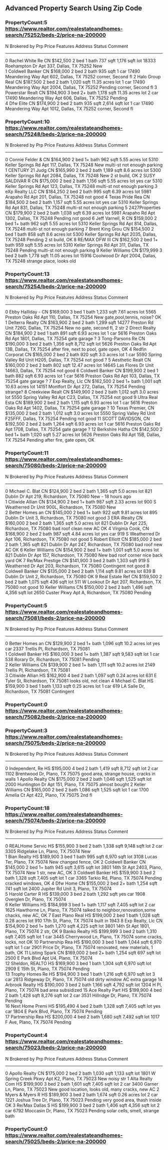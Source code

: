 Advanced Property Search Using Zip Code
---------------------------------------

### PropertyCount:5 https://www.realtor.com/realestateandhomes-search/75252/beds-2/price-na-200000

  N   Brokered by       Prp   Price       Features                                         Address                                           Status    Comment
  --- ----------------- ----- ----------- ------------------------------------------------ ------------------------------------------------- --------- -------------------
  0   Rachel White Re   CN    \$142,500   2 bed 1 bath 737 sqft 1,176 sqft lot             18333 Roehampton Dr Apt 337, Dallas, TX 75252     New       
  1   Coldwell Banker   CN    \$168,000   2 bed 2 bath 935 sqft 1 car                      17490 Meandering Way Apt 602, Dallas, TX 75252              corner, Second fl
  2   Halo Group Real   CN    \$187,500   2 bed 2 bath 1,020 sqft 11.35 acres lot 1 car    17490 Meandering Way Apt 2004, Dallas, TX 75252   Pending   corner, Second fl
  3   Powerstar Realt   CN    \$194,900   3 bed 2+ bath 1,178 sqft 11.35 acres lot 2 car   17490 Meandering Way Apt 606, Dallas, TX 75252    Pending   
  4   Dfw Elite         CN    \$174,900   2 bed 2 bath 935 sqft 2,614 sqft lot 1 car       17490 Meandering Way Apt 1012, Dallas, TX 75252             corner, Second fl

### PropertyCount:10 https://www.realtor.com/realestateandhomes-search/75248/beds-2/price-na-200000

  N   Brokered by       Prp   Price       Features                                         Address                                             Status    Comment
  --- ----------------- ----- ----------- ------------------------------------------------ --------------------------------------------------- --------- -----------------------------
  0   Connie Felder &   CN    \$164,900   2 bed 1+ bath 962 sqft 5.55 acres lot            5310 Keller Springs Rd Apt 117, Dallas, TX 75248    New       multi-st not enough parking
  1   CENTURY 21 Judg   CN    \$165,990   2 bed 2 bath 1,189 sqft 8.6 acres lot            5300 Keller Springs Rd Apt 2084, Dallas, TX 75248   New       2 st build, OK
  2   SUSY SALDIVAR R   CN    \$175,000   2 bed 2 bath 1,156 sqft 5.55 acres lot yes car   5310 Keller Springs Rd Apt 123, Dallas, TX 75248              multi-st not enough parking
  3   eXp Realty LLC    CN    \$184,250   2 bed 2 bath 995 sqft 6.39 acres lot             5981 Arapaho Rd Apt 201, Dallas, TX 75248                     not good
  4   Texas Pride Rea   CN    \$184,500   2 bed 2 bath 1,157 sqft 5.55 acres lot yes car   5310 Keller Springs Rd Apt 831, Dallas, TX 75248              multi-st not enough parking
  5   2427Properties    CN    \$179,900   2 bed 2 bath 1,038 sqft 6.39 acres lot           5981 Arapaho Rd Apt 1302, Dallas, TX 75248          Pending   not good
  6   Jeff Varnell, R   CN    \$159,000   2 bed 1+ bath 962 sqft 5.55 acres lot            5310 Keller Springs Rd Apt 814, Dallas, TX 75248              multi-st not enough parking
  7   Brent King Grou   CN    \$154,500   2 bed 1 bath 858 sqft 8.6 acres lot              5300 Keller Springs Rd Apt 2035, Dallas, TX 75248   Pending   2 st build, OK
  8   RE/MAX DFW III    CN    \$162,500   2 bed 1+ bath 959 sqft 5.55 acres lot            5310 Keller Springs Rd Apt 311, Dallas, TX 75248    Pending   multi-st not enough parking
  9   Keller Williams   CN    \$179,999   3 bed 2 bath 1,778 sqft 11.05 acres lot          15916 Coolwood Dr Apt 2004, Dallas, TX 75248                  strange place, looks old

### PropertyCount:13 https://www.realtor.com/realestateandhomes-search/75254/beds-2/price-na-200000

  N    Brokered by       Prp   Price       Features                                       Address                                               Status    Comment
  ---- ----------------- ----- ----------- ---------------------------------------------- ----------------------------------------------------- --------- -----------------------------------------
  0    Ebby Halliday -   CN    \$169,000   3 bed 1 bath 1,233 sqft 7.61 acres lot         5565 Preston Oaks Rd Apt 110, Dallas, TX 75254        New       gate,pool,tennis, noise? OK
  1    Delterra Realty   CN    \$163,900   2 bed 2 bath 1,299 sqft                        14277 Preston Rd Unit 726G, Dallas, TX 75254          New       no gate, second fl, 2 str
  2    Direct Realty     CN    \$184,900   2 bed 1 bath 891 sqft 6.93 acres lot 1 car     5616 Preston Oaks Rd Apt 1801, Dallas, TX 75254                 gate garage ?
  3    Tong-Parsons Re   CN    \$190,000   3 bed 2 bath 1,356 sqft 8,712 sqft lot         5626 Preston Oaks Rd Apt 13B, Dallas, TX 75254                  after fire, next to pool, gate open, OK
  4    Redfin Corporat   CN    \$165,000   2 bed 2 bath 920 sqft 3.0 acres lot 1 car      5590 Spring Valley Rd Unit H205, Dallas, TX 75254               not good ?
  5    Aesthetic Realt   CN    \$160,000   2 bed 2 bath 802 sqft 12.47 acres lot          14645 Las Flores Dr Unit 14663, Dallas, TX 75254                not good
  6    Coldwell Banker   CN    \$199,900   2 bed 1 bath 882 sqft 6.93 acres lot 1 car     5616 Preston Oaks Rd Apt 103, Dallas, TX 75254                  gate garage ?
  7    Exp Realty, Llc   CN    \$162,500   2 bed 1+ bath 1,001 sqft 10.63 acres lot       14151 Montfort Dr Apt 272, Dallas, TX 75254           Pending   strange?
  8    Creekview Realt   CN    \$149,900   2 bed 2 bath 1,012 sqft 3.0 acres lot          5550 Spring Valley Rd Apt C23, Dallas, TX 75254                 not good
  9    Ultra Real Esta   CN    \$189,900   2 bed 2 bath 1,115 sqft 6.93 acres lot 1 car   5616 Preston Oaks Rd Apt 1402, Dallas, TX 75254                 gate garage ?
  10   Texas Premier,    CN    \$135,000   2 bed 2 bath 1,012 sqft 3.0 acres lot          5550 Spring Valley Rd Unit F25FFF, Dallas, TX 75254   Pending   not good
  11   SCOTT DAVIDSON,   CN    \$192,500   2 bed 2 bath 1,264 sqft 6.93 acres lot 1 car   5616 Preston Oaks Rd Apt 1708, Dallas, TX 75254                 gate garage ?
  12   Berkshire Hatha   CN    \$142,500   2 bed 1+ bath 1,020 sqft 5.27 acres lot        5626 Preston Oaks Rd Apt 15B, Dallas, TX 75254        Pending   after fire, gate open, OK

### PropertyCount:11 https://www.realtor.com/realestateandhomes-search/75080/beds-2/price-na-200000

  N    Brokered by       Prp   Price       Features                                       Address                                               Status               Comment
  ---- ----------------- ----- ----------- ---------------------------------------------- ----------------------------------------------------- -------------------- -----------------------------------
  0    Michael C. Blat   CN    \$124,900   2 bed 2 bath 1,365 sqft 5.0 acres lot          821 Dublin Dr Apt 219, Richardson, TX 75080           New - 18 hours ago   
  1    Citiwide Allian   CN    \$134,900   2 bed 1+ bath 987 sqft 2.33 acres lot          900 S Weatherred Dr Unit 900L, Richardson, TX 75080   New                  
  2    Better Homes an   CN    \$145,000   2 bed 1+ bath 922 sqft 9.81 acres lot          895 Dublin Dr Unit 3, Richardson, TX 75080                                 not good
  3    ERA iRealty       CN    \$160,000   2 bed 2 bath 1,365 sqft 5.0 acres lot          821 Dublin Dr Apt 225, Richardson, TX 75080                                bad roof clean new AC OK
  4    Virginia Cook,    CN    \$168,900   2 bed 2 bath 987 sqft 4.84 acres lot yes car   919 S Weatherred Dr Apt 106, Richardson, TX 75080                          not good
  5    Robert Elliott    CN    \$185,000   2 bed 2 bath 1,365 sqft                        821 Dublin Dr Apt 247, Richardson, TX 75080                                bad roof new AC OK
  6    Keller Williams   CN    \$154,900   2 bed 1+ bath 1,001 sqft 5.0 acres lot         821 Dublin Dr Apt 157, Richardson, TX 75080           New                  bad roof corner nice back yard OK
  7    Re/Max Prestige   CN    \$141,900   3 bed 2 bath 1,303 sqft                        919 S Weatherred Dr Apt 203, Richardson, TX 75080     Contingent           not good
  8    Coldwell Banker   CN    \$135,000   2 bed 2 bath 1,114 sqft 9.81 acres lot         839 B Dublin Dr Unit 2, Richardson, TX 75080                               OK
  9    Real Estate Ref   CN    \$159,500   2 bed 2 bath 1,075 sqft 436 sqft lot           511 W Lookout Dr Apt 207, Richardson, TX 75080                             not good
  10   Keller Williams   CN    \$150,000   2 bed 2 bath 1,496 sqft 4,356 sqft lot         2650 Custer Pkwy Apt A, Richardson, TX 75080          Pending              

### PropertyCount:5 https://www.realtor.com/realestateandhomes-search/75081/beds-2/price-na-200000

  N   Brokered by       Prp   Price       Features                                          Address                                 Status       Comment
  --- ----------------- ----- ----------- ------------------------------------------------- --------------------------------------- ------------ ----------------------
  0   Better Homes an   CN    \$129,900   2 bed 1+ bath 1,096 sqft 10.2 acres lot yes car   2337 Trellis Pl, Richardson, TX 75081                
  1   Coldwell Banker   HS    \$160,000   3 bed 1+ bath 1,387 sqft 9,583 sqft lot 1 car     538 Rorary Dr, Richardson, TX 75081     Pending      
  2   Keller Williams   CN    \$139,900   2 bed 1+ bath 1,111 sqft 10.2 acres lot           2149 Trellis Pl, Richardson, TX 75081                
  3   Citiwide Allian   HS    \$162,900   4 bed 2 bath 1,097 sqft 0.24 acres lot            631 E Tyler St, Richardson, TX 75081                 looks old, not clean
  4   Michael C. Blat   HS    \$159,900   3 bed 1 bath 1,133 sqft 0.25 acres lot 1 car      619 LA Salle Dr, Richardson, TX 75081   Contingent   

### PropertyCount:0 https://www.realtor.com/realestateandhomes-search/75082/beds-2/price-na-200000

### PropertyCount:3 https://www.realtor.com/realestateandhomes-search/75075/beds-2/price-na-200000

  N   Brokered by       Prp   Price       Features                                       Address                                       Status   Comment
  --- ----------------- ----- ----------- ---------------------------------------------- --------------------------------------------- -------- -------------------------------------------
  0   Independent, Re   HS    \$195,000   4 bed 2 bath 1,419 sqft 8,712 sqft lot 2 car   1102 Brentwood Dr, Plano, TX 75075                     good area, strange house, cracks in walls
  1   Apollo Realty     CN    \$175,000   2 bed 2 bath 1,046 sqft 1,525 sqft lot         2000 Huntington Dr Apt 151, Plano, TX 75075            almost bought
  2   Keller Williams   CN    \$165,000   2 bed 2 bath 1,086 sqft 1,525 sqft lot 1 car   1700 Amelia Ct Apt 422, Plano, TX 75075                2nd fl

### PropertyCount:18 https://www.realtor.com/realestateandhomes-search/75074/beds-2/price-na-200000

  N    Brokered by       Prp   Price       Features                                         Address                                    Status    Comment
  ---- ----------------- ----- ----------- ------------------------------------------------ ------------------------------------------ --------- -------------------------------------------------------
  0    REALHome Servic   HS    \$155,900   3 bed 2 bath 1,338 sqft 9,148 sqft lot 2 car     3305 Ridgelake Ln, Plano, TX 75074         New       
  1    Bian Realty       HS    \$189,900   3 bed 1 bath 995 sqft 6,970 sqft lot             3108 Lucas Ter, Plano, TX 75074            New       changed fence, OK
  2    Coldwell Banker   CN    \$145,000   2 bed 1+ bath 945 sqft 3,615 sqft lot            3801 14th St Apt 2403, Plano, TX 75074     New       1 str, new AC, OK
  3    Coldwell Banker   HS    \$159,900   3 bed 2 bath 1,328 sqft 7,405 sqft lot 1 car     3365 Tarkio Rd, Plano, TX 75074            Pending   cracked windows, OK
  4    Dfw Home          CN    \$155,000   2 bed 2+ bath 1,254 sqft 741 sqft lot            2400 Jupiter Rd Unit 3, Plano, TX 75074              
  5    Harold Carter R   HS    \$139,000   3 bed 2 bath 1,292 sqft yes car                  1908 Overglen Dr, Plano, TX 75074                    
  6    Keller Williams   HS    \$184,999   3 bed 1+ bath 1,117 sqft 7,405 sqft lot 2 car    1625 Hawthorne Ln, Plano, TX 75074                   talked to neighbor,renovation,some chacks, new AC, OK
  7    East Plano Real   HS    \$199,000   2 bed 1 bath 1,028 sqft 0.28 acres lot           910 17th St, Plano, TX 75074                         built in 1943
  8    Exp Realty, Llc   CN    \$154,900   2 bed 1+ bath 1,270 sqft 4,225 sqft lot          3801 14th St Apt 1801, Plano, TX 75074               2 str, OK
  9    Banko Realty      HS    \$199,999   3 bed 2 bath 1,310 sqft 7,405 sqft lot 1 car     3445 Cherrywood Ln, Plano, TX 75074                  some cracks, locks, not OK
  10   Partnership Rea   HS    \$190,000   3 bed 1 bath 1,044 sqft 6,970 sqft lot 1 car     2901 Price Dr, Plano, TX 75074                       renovated, new materials, 1 bath, OK
  11   Listing Spark     CN    \$169,000   2 bed 2+ bath 1,254 sqft 697 sqft lot            2500 E Park Blvd Apt U4, Plano, TX 75074             
  12   Sheldon, REALTO   HS    \$169,900   3 bed 1 bath 1,304 sqft 6,970 sqft lot           2909 E 15th St, Plano, TX 75074            Pending   
  13   Trophy Homes Re   HS    \$194,900   3 bed 1 bath 1,216 sqft 6,970 sqft lot 3 car     2813 Ridgeway Dr, Plano, TX 75074                    old dirty window AC extra garage
  14   Arbrook Realty    HS    \$190,000   3 bed 2 bath 1,166 sqft 4,792 sqft lot           1204 H Pl, Plano, TX 75074                           bad area subsidized
  15   Ace Realty Part   HS    \$199,900   4 bed 2 bath 1,428 sqft 8,276 sqft lot 2 car     3531 Hillridge Dr, Plano, TX 75074         Pending   
  16   Next Home Premi   HS    \$195,490   4 bed 2 bath 1,328 sqft 7,405 sqft lot yes car   1804 E Park Blvd, Plano, TX 75074          Pending   
  17   Partnership Rea   HS    \$200,000   4 bed 2 bath 1,680 sqft 7,492 sqft lot           1017 F Ave, Plano, TX 75074                Pending   

### PropertyCount:4 https://www.realtor.com/realestateandhomes-search/75023/beds-2/price-na-200000

  N   Brokered by       Prp   Price       Features                                       Address                                            Status    Comment
  --- ----------------- ----- ----------- ---------------------------------------------- -------------------------------------------------- --------- -----------------------------------------------
  0   Apollo Realty     CN    \$175,000   2 bed 2 bath 1,030 sqft 1,133 sqft lot         1801 W Spring Creek Pkwy Apt K2, Plano, TX 75023   New       noisy str
  1   Alta Realty Com   HS    \$199,900   3 bed 2 bath 1,601 sqft 7,405 sqft lot 2 car   3400 Garner Ln, Plano, TX 75023                    New       good location, looks old, many cracks, new AC
  2   Myers & Myers R   HS    \$189,900   3 bed 2 bath 1,674 sqft 0.26 acres lot 2 car   1221 Joshua Tree Dr, Plano, TX 75023               Pending   very good area, thash inside OK
  3   Re/Max Dallas S   HS    \$199,900   3 bed 2 bath 1,406 sqft 4,356 sqft lot 2 car   6792 Moccasin Dr, Plano, TX 75023                  Pending   solar cells, smell, strange bath

### PropertyCount:0 https://www.realtor.com/realestateandhomes-search/75025/beds-2/price-na-200000
